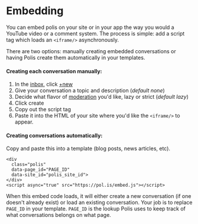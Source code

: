 # Embedding

You can embed polis on your site or in your app the way you would a YouTube video or a comment system. The process is simple: add a script tag which loads an `<iframe/>` asynchronously.

There are two options: manually creating embedded conversations or having Polis create them automatically in your templates.

#### Creating each conversation manually:

1. In the [inbox](https://pol.is/inbox), click [+new](https://pol.is/conversation/create)
2. Give your conversation a topic and description (*default none*)
3. Decide what flavor of [moderation](usage/CommentModeration.md) you'd like, lazy or strict (*default lazy*)
4. Click create
5. Copy out the script tag
6. Paste it into the HTML of your site where you'd like the `<iframe/>` to appear.

#### Creating conversations automatically:

Copy and paste this into a template (blog posts, news articles, etc).

```
<div
  class="polis"
  data-page_id="PAGE_ID"
  data-site_id="polis_site_id">
</div>
<script async="true" src="https://pol.is/embed.js"></script>
```

When this embed code loads, it will either create a new conversation (if one doesn't already exist) or load an existing conversation. Your job is to replace `PAGE_ID` in your template. `PAGE_ID` is the lookup Polis uses to keep track of what conversations belongs on what page.

